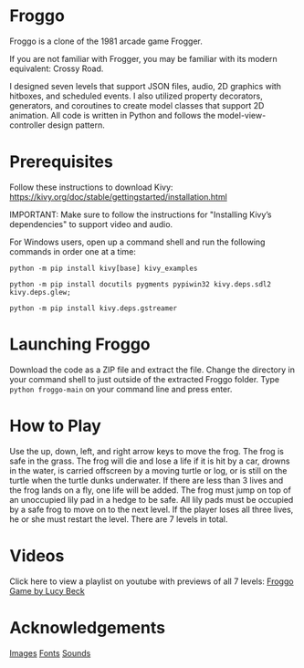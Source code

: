 # Froggo
Froggo is a clone of the 1981 arcade game Frogger. 

If you are not familiar with Frogger, you may be familiar with its modern equivalent: Crossy Road.

I designed seven levels that support JSON files, audio, 2D graphics with hitboxes, and scheduled events. I also utilized property decorators, generators, and coroutines to create model classes that support 2D animation. All code is written in Python and follows the model-view-controller design pattern. 
# Prerequisites
Follow these instructions to download Kivy: https://kivy.org/doc/stable/gettingstarted/installation.html

IMPORTANT: Make sure to follow the instructions for "Installing Kivy’s dependencies" to support video and audio.

For Windows users, open up a command shell and run the following commands in order one at a time:
```
python -m pip install kivy[base] kivy_examples

python -m pip install docutils pygments pypiwin32 kivy.deps.sdl2 kivy.deps.glew; 

python -m pip install kivy.deps.gstreamer
```
# Launching Froggo
Download the code as a ZIP file and extract the file. 
Change the directory in your command shell to just outside of the extracted Froggo folder.
Type ```python froggo-main``` on your command line and press enter. 
# How to Play
Use the up, down, left, and right arrow keys to move the frog.
The frog is safe in the grass.
The frog will die and lose a life if it is hit by a car, drowns in the water, is carried offscreen by a moving turtle or log, or is still on the turtle when the turtle dunks underwater.
If there are less than 3 lives and the frog lands on a fly, one life will be added.
The frog must jump on top of an unoccupied lily pad in a hedge to be safe. 
All lily pads must be occupied by a safe frog to move on to the next level.
If the player loses all three lives, he or she must restart the level.
There are 7 levels in total.
# Videos
Click here to view a playlist on youtube with previews of all 7 levels: [Froggo Game by Lucy Beck](https://youtube.com/playlist?list=PL4oFuWmD_bSWF9CO4Yglt4EQ9ZP_mkdIL)
# Acknowledgements
[Images](https://www.clipartkey.com/view/xxboTb_frogger-sprite-sheet/)
[Fonts](https://www.1001freefonts.com/keep-on-truckin.font)
[Sounds](http://www.orangefreesounds.com/)






